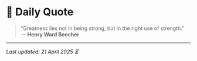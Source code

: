 # 📜 Daily Quote

> "Greatness lies not in being strong, but in the right use of strength."  
> — **Henry Ward Beecher**

---

_Last updated: 21 April 2025 ⏳_
